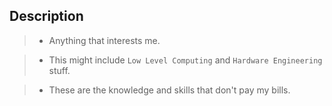 ## Description

> - Anything that interests me.

> - This might include `Low Level Computing` and `Hardware Engineering` stuff.

> - These are the knowledge and skills that don't pay my bills.
